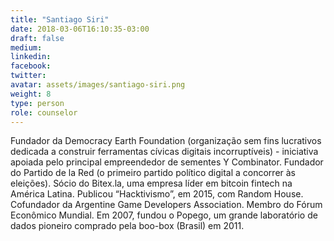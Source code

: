 ```yaml
---
title: "Santiago Siri"
date: 2018-03-06T16:10:35-03:00
draft: false
medium:
linkedin:
facebook:
twitter:
avatar: assets/images/santiago-siri.png
weight: 8
type: person
role: counselor
---
```


Fundador da Democracy Earth Foundation (organização sem fins lucrativos dedicada a construir ferramentas cívicas digitais incorruptíveis) - iniciativa apoiada pelo principal empreendedor de sementes Y Combinator. Fundador do Partido de la Red (o primeiro partido político digital a concorrer às eleições). Sócio do Bitex.la, uma empresa líder em bitcoin fintech na América Latina. Publicou “Hacktivismo”, em 2015, com Random House. Cofundador da Argentine Game Developers Association. Membro do Fórum Econômico Mundial. Em 2007, fundou o Popego, um grande laboratório de dados pioneiro comprado pela boo-box (Brasil) em 2011.
